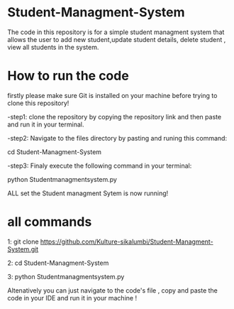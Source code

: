 # Student-Managment-System
The code in this repository is for a simple student managment system that allows the user to add new student,update student details, delete student , view all students in the system.
# How to run the code
firstly please make sure Git is installed on your machine before trying to clone this repository!

-step1: clone the repository by copying the repository  link and then paste and run it in your terminal. 

-step2: Navigate to the files directory by pasting and runing this command:

cd Student-Managment-System 

-step3: Finaly execute the following command in your terminal:

python Studentmanagmentsystem.py

ALL set the  Student managment Sytem is now running!
# all commands
1: git clone https://github.com/Kulture-sikalumbi/Student-Managment-System.git

2: cd Student-Managment-System 

3: python Studentmanagmentsystem.py

  Altenatively you can just navigate to the code's file , copy and  paste the code  in your IDE and run it in your machine !



